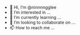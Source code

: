 - 👋 Hi, I’m @ninnnngglee
- 👀 I’m interested in ...
- 🌱 I’m currently learning ...
- 💞️ I’m looking to collaborate on ...
- 📫 How to reach me ...

<!---
ninnnngglee/ninnnngglee is a ✨ special ✨ repository because its `README.md` (this file) appears on your GitHub profile.
You can click the Preview link to take a look at your changes.
--->
